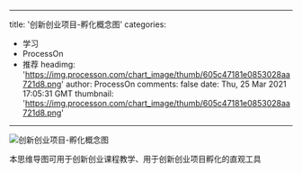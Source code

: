 
---
title: '创新创业项目-孵化概念图'
categories: 
 - 学习
 - ProcessOn
 - 推荐
headimg: 'https://img.processon.com/chart_image/thumb/605c47181e0853028aa721d8.png'
author: ProcessOn
comments: false
date: Thu, 25 Mar 2021 17:05:31 GMT
thumbnail: 'https://img.processon.com/chart_image/thumb/605c47181e0853028aa721d8.png'
---

<div>   
<img class="thumb" alt="创新创业项目-孵化概念图" src="https://img.processon.com/chart_image/thumb/605c47181e0853028aa721d8.png" referrerpolicy="no-referrer">
<p>本思维导图可用于创新创业课程教学、用于创新创业项目孵化的直观工具</p>  
</div>
            